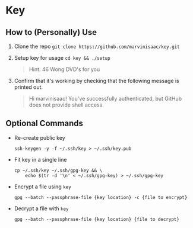 # Key

## How to (Personally) Use
1. Clone the repo `git clone https://github.com/marvinisaac/key.git`

2. Setup key for usage `cd key && ./setup`

    > Hint: 46 Wong DVD's for you

3. Confirm that it's working by checking that the following message is printed out.
    > Hi marvinisaac! You've successfully authenticated, but GitHub does not provide shell access.

## Optional Commands
- Re-create public key

    `ssh-keygen -y -f ~/.ssh/key > ~/.ssh/key.pub`

- Fit key in a single line

    ```
    cp ~/.ssh/key ~/.ssh/gpg-key && \
        echo $(tr -d '\n' < ~/.ssh/gpg-key) > ~/.ssh/gpg-key
    ```

- Encrypt a file using `key`

    `gpg --batch --passphrase-file {key location} -c {file to encrypt}`

- Decrypt a file with `key`

    `gpg --batch --passphrase-file {key location} {file to decrypt}`
